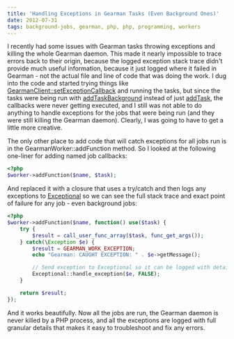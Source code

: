 ```yaml
---
title: 'Handling Exceptions in Gearman Tasks (Even Background Ones)'
date: 2012-07-31
tags: background-jobs, gearman, php, php, programming, workers
---
```


I recently had some issues with Gearman tasks throwing exceptions and killing
the whole Gearman daemon. This made it nearly impossible to trace errors back
to their origin, because the logged exception stack trace didn't provide much
useful information, because it just logged where it failed in Gearman - not the
actual file and line of code that was doing the work. I dug into the code and
started trying things like
[GearmanClient::setExceptionCallback](http://us.php.net/manual/en/gearmanclient.setexceptioncallback.php)
and running the tasks, but since the tasks were being run with
[addTaskBackground](http://us.php.net/manual/en/gearmanclient.addtaskbackground.php)
instead of just
[addTask](http://us.php.net/manual/en/gearmanclient.addtask.php), the callbacks
were never getting executed, and I still was not able to do anything to handle
exceptions for the jobs that were being run (and they were still killing the
    Gearman daemon). Clearly, I was going to have to get a little more
creative.

The only other place to add code that will catch exceptions for all jobs run is
in the GearmanWorker::addFunction method. So I looked at the following
one-liner for adding named job callbacks:

```php
<?php
$worker->addFunction($name, $task);
```

And replaced it with a closure that uses a try/catch and then logs any
exceptions to [Exceptional](http://www.exceptional.io/) so we can see the full
stack trace and exact point of failure for any job - even background jobs:

```php
<?php
$worker->addFunction($name, function() use($task) {
	try {
		$result = call_user_func_array($task, func_get_args());
	} catch(\Exception $e) {
		$result = GEARMAN_WORK_EXCEPTION;
		echo "Gearman: CAUGHT EXCEPTION: " . $e->getMessage();

		// Send exception to Exceptional so it can be logged with details
		Exceptional::handle_exception($e, FALSE);
	}

	return $result;
});
```

And it works beautifully. Now all the jobs are run, the Gearman daemon is never
killed by a PHP process, and all the exceptions are logged with full granular
details that makes it easy to troubleshoot and fix any errors.
